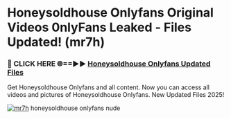 # Honeysoldhouse Onlyfans Original Videos 0nlyFans Leaked - Files Updated! (mr7h)

<h3>🔴 CLICK HERE 🌐==►► <a href="https://tinyurl.com/3hn5wdd3" rel="nofollow">Honeysoldhouse Onlyfans Updated Files</a></h3>

Get Honeysoldhouse Onlyfans and all content. Now you can access all videos and pictures of Honeysoldhouse Onlyfans. New Updated Files 2025!

[![mr7h](https://i.imgur.com/4HnBqBT.gif)](https://tinyurl.com/3hn5wdd3)
honeysoldhouse onlyfans nude